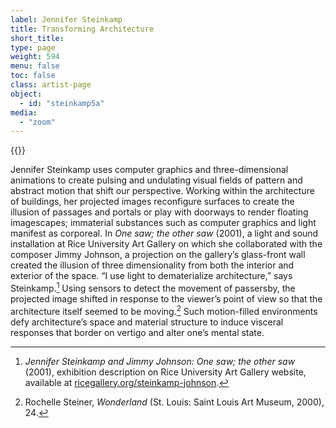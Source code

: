 ```yaml
---
label: Jennifer Steinkamp
title: Transforming Architecture
short_title:
type: page
weight: 594
menu: false
toc: false
class: artist-page
object:
  - id: "steinkamp5a"
media:
  - "zoom"
---
```

{{<q-figure id="steinkamp5a" >}}

Jennifer Steinkamp uses computer graphics and three-dimensional animations to create pulsing and undulating visual fields of pattern and abstract motion that shift our perspective. Working within the architecture of buildings, her projected images reconfigure surfaces to create the illusion of passages and portals or play with doorways to render floating imagescapes; immaterial substances such as computer graphics and light manifest as corporeal. In *One saw; the other saw* (2001), a light and sound installation at Rice University Art Gallery on which she collaborated with the composer Jimmy Johnson, a projection on the gallery’s glass-front wall created the illusion of three dimensionality from both the interior and exterior of the space. “I use light to dematerialize architecture,” says Steinkamp.[^1] Using sensors to detect the movement of passersby, the projected image shifted in response to the viewer’s point of view so that the architecture itself seemed to be moving.[^2] Such motion-filled environments defy architecture’s space and material structure to induce visceral responses that border on vertigo and alter one’s mental state.

[^1]: *Jennifer Steinkamp and Jimmy Johnson:* *One saw; the other saw* (2001), exhibition description on Rice University Art Gallery website, available at [ricegallery.org/steinkamp-johnson](http://www.ricegallery.org/steinkamp-johnson).

[^2]: Rochelle Steiner, *Wonderland* (St. Louis: Saint Louis Art Museum, 2000), 24.
